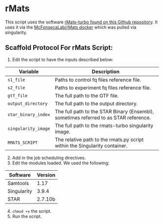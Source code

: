 # rMats

This script uses the software [rMats-turbo found on this Github repository](https://github.com/Xinglab/rmats-turbo). It uses it via the [McFonsecaLab/rMats docker](https://hub.docker.com/r/mcfonsecalab/rmats) which was pulled via singularity.

## Scaffold Protocol For rMats Script:

1) Edit the script to have the inputs described below:

| **Variable**              | **Description**                                                                  |
|---------------------------|----------------------------------------------------------------------------------|
| `s1_file`                 | Paths to control fq files reference file.                                         |
| `s2_file`                 | Paths to experiment fq files reference file.                                      |
| `gtf_file`                | The full path to the GTF file.                                                                     |
| `output_directory`        | The full path to the output directory.                                                          |
| `star_binary_index`       | The full path to the STAR Binary (Ensembl), sometimes referred to as STAR reference.                    |
| `singularity_image`       | The full path to the rmats-turbo singularity image.                              |
| `RMATS_SCRIPT`            | The relative path to the rmats.py script within the Singularity container.            |

2) Add in the job scheduling directives.
3) Edit the modules loaded. We used the following:

| **Software**   | **Version** |
|----------------|-------------|
| Samtools       | 1.17        |
| Singularity    | 3.9.4       |
| STAR           | 2.7.10b     |


4) `chmod +x` the script.
5) Run the script. 
